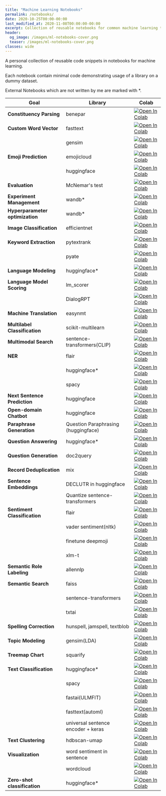 ```yaml
---
title: "Machine Learning Notebooks"
permalink: /notebooks/
date: 2020-10-25T00:00-00:00
last_modified_at: 2020-11-08T00:00:00-00:00
excerpt: Collection of reusable notebooks for common machine learning tasks   
header:
  og_image: /images/ml-notebooks-cover.png
  teaser: /images/ml-notebooks-cover.png
classes: wide
---
```


A personal collection of reusable code snippets in notebooks for machine learning. 

Each notebook contain minimal code demonstrating usage of a library on a dummy dataset. 

External Notebooks which are not written by me are marked with *.

|Goal|Library|Colab|
|---|---|---|
|**Constituency Parsing**|benepar|[![Open In Colab](https://colab.research.google.com/assets/colab-badge.svg)](https://colab.research.google.com/drive/1Fxqq9OmIgPVT4xQJBT6E1siQtpvc_MV8?usp=sharing)|
|**Custom Word Vector**|fasttext|[![Open In Colab](https://colab.research.google.com/assets/colab-badge.svg)](https://colab.research.google.com/drive/12fhA0DCHhmYBOeFRvA15bNZKwTkIBvkH?usp=sharing)|
||gensim|[![Open In Colab](https://colab.research.google.com/assets/colab-badge.svg)](https://colab.research.google.com/drive/1CEZOlhhDsKOvOrJaVHknzNOoWlAii7ug?usp=sharing)|
|**Emoji Prediction**|emojicloud|[![Open In Colab](https://colab.research.google.com/assets/colab-badge.svg)](https://colab.research.google.com/drive/1uNQY_ewQT1D-iP0ZOLaD9H0bFXGNMzhb?authuser=3#scrollTo=UJWyzxZD0J9b)|
||huggingface|[![Open In Colab](https://colab.research.google.com/assets/colab-badge.svg)](https://colab.research.google.com/drive/1pjgechD9jtVJLAG7W6PmgiAYrs2uFSLJ?usp=sharing)|
|**Evaluation**|McNemar's test|[![Open In Colab](https://colab.research.google.com/assets/colab-badge.svg)](https://colab.research.google.com/drive/1sxIidvIKHs8EFMQ1D7IAwFNkS-IezUbq?usp=sharing)|
|**Experiment Management**|wandb*|[![Open In Colab](https://colab.research.google.com/assets/colab-badge.svg)](https://colab.research.google.com/github/wandb/examples/blob/master/colabs/wandb-log/Log_(Almost)_Anything_with_W%26B_Media.ipynb)|
|**Hyperparameter optimization**|wandb*|[![Open In Colab](https://colab.research.google.com/assets/colab-badge.svg)](https://colab.research.google.com/drive/16d1uctGaw2y9KhGBlINNTsWpmlXdJwRW?usp=sharing)|
|**Image Classification**|efficientnet|[![Open In Colab](https://colab.research.google.com/assets/colab-badge.svg)](https://colab.research.google.com/drive/1KTqKZnoJV5TESmEJhKDPD9Wz9dJmJurk?usp=sharing)|
|**Keyword Extraction**|pytextrank|[![Open In Colab](https://colab.research.google.com/assets/colab-badge.svg)](https://colab.research.google.com/drive/1-mbQ75Zgu0Qt8MI_NOI9vLyXZsw4hiF9?usp=sharing)|
||pyate|[![Open In Colab](https://colab.research.google.com/assets/colab-badge.svg)](https://colab.research.google.com/drive/1s9Qel1SGNeLazWjPc24NMmSVA2hv1CZV?usp=sharing)|
|**Language Modeling**|huggingface*|[![Open In Colab](https://colab.research.google.com/assets/colab-badge.svg)](https://colab.research.google.com/github/huggingface/notebooks/blob/master/examples/language_modeling.ipynb)|
|**Language Model Scoring**|lm_scorer|[![Open In Colab](https://colab.research.google.com/assets/colab-badge.svg)](https://colab.research.google.com/drive/16c6aYy6qHQ43aKN4V1vee3WNq_tjMgkp?usp=sharing)|
||DialogRPT|[![Open In Colab](https://colab.research.google.com/assets/colab-badge.svg)](https://colab.research.google.com/drive/1syAJZIj6sp97zTRoAvDf3Lp64y907xvy?usp=sharing)|
|**Machine Translation**|easynmt|[![Open In Colab](https://colab.research.google.com/assets/colab-badge.svg)](https://colab.research.google.com/drive/1X47vgSiOphpxS5w_LPtjQgJmiSTNfRNC?usp=sharing)|
|**Multilabel Classification**|scikit-multilearn|[![Open In Colab](https://colab.research.google.com/assets/colab-badge.svg)](https://colab.research.google.com/drive/1lJiPPqL-X8-I_AAz1jyDkQP1m8TfE7nI?usp=sharing)|
|**Multimodal Search**|sentence-transformers(CLIP)|[![Open In Colab](https://colab.research.google.com/assets/colab-badge.svg)](https://colab.research.google.com/drive/16OdADinjAg3w3ceZy3-cOR9A-5ZW9BYr)|
|**NER**|flair|[![Open In Colab](https://colab.research.google.com/assets/colab-badge.svg)](https://colab.research.google.com/drive/1arZ-VEraMNo3b8Rks266coyP5O58vVvn?usp=sharing)|
||huggingface*|[![Open In Colab](https://colab.research.google.com/assets/colab-badge.svg)](https://colab.research.google.com/github/huggingface/notebooks/blob/master/examples/token_classification.ipynb)|
||spacy|[![Open In Colab](https://colab.research.google.com/assets/colab-badge.svg)](https://colab.research.google.com/drive/19uSXOPY9b5XVaj63I5Bzx64Da1iwnakO?usp=sharing)|
|**Next Sentence Prediction**|huggingface|[![Open In Colab](https://colab.research.google.com/assets/colab-badge.svg)](https://colab.research.google.com/drive/1wYE1-jNZu3qZREE4TUNZ1TsAq1-KrVIh?usp=sharing)|
|**Open-domain Chatbot**|huggingface|[![Open In Colab](https://colab.research.google.com/assets/colab-badge.svg)](https://colab.research.google.com/drive/1-boriQIAJT-VokCywnVMtq8lZU1ElyqV?usp=sharing)|
|**Paraphrase Generation**|Question Paraphrasing (huggingface)|[![Open In Colab](https://colab.research.google.com/assets/colab-badge.svg)](https://colab.research.google.com/drive/1Bx94EOIK4HlAfti0L-isj98Spb9sgrXk?usp=sharing)|
|**Question Answering**|huggingface*|[![Open In Colab](https://colab.research.google.com/assets/colab-badge.svg)](https://colab.research.google.com/github/huggingface/notebooks/blob/master/examples/question_answering.ipynb)|
|**Question Generation**|doc2query|[![Open In Colab](https://colab.research.google.com/assets/colab-badge.svg)](https://colab.research.google.com/drive/1_-xghReObUfx1Xr8QG0-LKTYdrWlO87P?usp=sharing)|
|**Record Deduplication**|mix|[![Open In Colab](https://colab.research.google.com/assets/colab-badge.svg)](https://colab.research.google.com/github/vintasoftware/deduplication-slides/blob/master/slides.ipynb)|
|**Sentence Embeddings**|DECLUTR in huggingface|[![Open In Colab](https://colab.research.google.com/assets/colab-badge.svg)](https://colab.research.google.com/drive/10ZPnVQ61F5JlK3s64NIa2XkiGh70QZFU?usp=sharing)|
||Quantize sentence-transformers|[![Open In Colab](https://colab.research.google.com/assets/colab-badge.svg)](https://colab.research.google.com/drive/1yKGNqiANjsyxkoADc9TqL3oCCAuXy0f2?usp=sharing)|
|**Sentiment Classification**|flair|[![Open In Colab](https://colab.research.google.com/assets/colab-badge.svg)](https://colab.research.google.com/drive/1NqZKxpFWM3XF_mi0twJHHW5dDHBzeIzh?usp=sharing)|
||vader sentiment(nltk)|[![Open In Colab](https://colab.research.google.com/assets/colab-badge.svg)](https://colab.research.google.com/drive/1WFo627ZtU8GZTRcelvLsTAVRWdizxZ9h?usp=sharing)|
||finetune deepmoji|[![Open In Colab](https://colab.research.google.com/assets/colab-badge.svg)](https://colab.research.google.com/drive/1-Ua8QzMXt1v5UwAB3a9SBdk_lNLAfpMS?usp=sharing)|
||xlm-t|[![Open In Colab](https://colab.research.google.com/assets/colab-badge.svg)](https://colab.research.google.com/drive/1zZbuX1yPUNWoqtTXBd8v0miKz-87ajC8?usp=sharing)|
|**Semantic Role Labeling**|allennlp|[![Open In Colab](https://colab.research.google.com/assets/colab-badge.svg)](https://colab.research.google.com/drive/1CkgMLPC1Gz6FYnkAySzmWy_Xw1aaluTK?usp=sharing)|
|**Semantic Search**|faiss|[![Open In Colab](https://colab.research.google.com/assets/colab-badge.svg)](https://colab.research.google.com/drive/1MSrwFndb62j87-00Rk4s9TQEXjgAWHLw?usp=sharing)|
||sentence-transformers|[![Open In Colab](https://colab.research.google.com/assets/colab-badge.svg)](https://colab.research.google.com/drive/12hfBveGHRsxhPIUMmJYrll2lFU4fOX06)|
||txtai|[![Open In Colab](https://colab.research.google.com/assets/colab-badge.svg)](https://colab.research.google.com/drive/1MiqtMLo2T86QFo1UN9EXF_C-nPDrECfG?usp=sharing)|
|**Spelling Correction**|hunspell, jamspell, textblob|[![Open In Colab](https://colab.research.google.com/assets/colab-badge.svg)](https://colab.research.google.com/drive/1H2dFeW6oDBfNXPPzE06UgfCk0YOacPw1?usp=sharing)|
|**Topic Modeling**|gensim(LDA)|[![Open In Colab](https://colab.research.google.com/assets/colab-badge.svg)](https://colab.research.google.com/drive/1JZlsdCKfDZYlPav8eVNZ7m8TFlPuAxKH?usp=sharing)|
|**Treemap Chart**|squarify|[![Open In Colab](https://colab.research.google.com/assets/colab-badge.svg)](https://colab.research.google.com/drive/1PX2aaQjjJ6-CBPz-QYL8DipyoI6POu9U?usp=sharing)|
|**Text Classification**|huggingface*|[![Open In Colab](https://colab.research.google.com/assets/colab-badge.svg)](https://colab.research.google.com/github/huggingface/notebooks/blob/master/examples/text_classification.ipynb#scrollTo=uNx5pyRlIrJh)|
||spacy|[![Open In Colab](https://colab.research.google.com/assets/colab-badge.svg)](https://colab.research.google.com/drive/1HiAvOOTjOHWD7tI2-Fu2RoizAdWiEvF0?usp=sharing)|
||fastai(ULMFIT)|[![Open In Colab](https://colab.research.google.com/assets/colab-badge.svg)](https://colab.research.google.com/drive/19M536O5kCxYGte22z-TbuZ6UWjBbtoAT?usp=sharing)|
||fasttext(automl)|[![Open In Colab](https://colab.research.google.com/assets/colab-badge.svg)](https://colab.research.google.com/drive/1IcOdehbHLL3IzXunNAGQCwa-yR1zxmXG?usp=sharing)|
||universal sentence encoder + keras|[![Open In Colab](https://colab.research.google.com/assets/colab-badge.svg)](https://colab.research.google.com/drive/1g9B1QNSXp1Pfcl4xx8RuMmDw1bQfhZSD?usp=sharing)|
|**Text Clustering**|hdbscan-umap|[![Open In Colab](https://colab.research.google.com/assets/colab-badge.svg)](https://colab.research.google.com/drive/12qVLRqhZmUAVuEguy_Tq-6MmziwizlLz#scrollTo=m-ufOolpvuEw)|
|**Visualization**|word sentiment in sentence|[![Open In Colab](https://colab.research.google.com/assets/colab-badge.svg)](https://colab.research.google.com/drive/18raSBQHKKczIOznC77RwkE37wb5dIXpA?usp=sharing)|
||wordcloud|[![Open In Colab](https://colab.research.google.com/assets/colab-badge.svg)](https://colab.research.google.com/drive/15N5jTakPvI_VhQbcrB_FJWil0GMyyFSQ?usp=sharing)|
|**Zero-shot classification**|huggingface*|[![Open In Colab](https://colab.research.google.com/assets/colab-badge.svg)](https://colab.research.google.com/drive/1mjBjd0cR8G57ZpsnFCS3ngGyo5nCa9ya?usp=sharing)|
